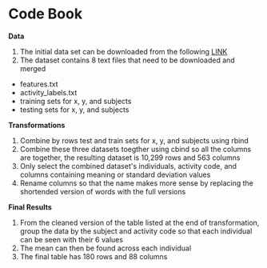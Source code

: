 # Code Book

**Data** 
1. The initial data set can be downloaded from the following [LINK](https://d396qusza40orc.cloudfront.net/getdata%2Fprojectfiles%2FUCI%20HAR%20Dataset.zip)
2. The dataset contains 8 text files that need to be downloaded and merged
  * features.txt
  * activity_labels.txt
  * training sets for x, y, and subjects
  * testing sets for x, y, and subjects

**Transformations**
1. Combine by rows test and train sets for x, y, and subjects using rbind
2. Combine these three datasets toegther using cbind so all the columns are together, the resulting dataset is 10,299 rows and 563 columns
3. Only select the combined dataset's individuals, activity code, and columns containing meaning or standard  deviation values
4. Rename columns so that the name makes more sense by replacing the shortended version of words with the full versions

**Final Results**
1. From the cleaned version of the table listed at the end of transformation, group the data by the subject and activity code so that each individual 
can be seen with their 6 values
2. The mean can then be found across each individual
3. The final table has 180 rows and 88 columns
